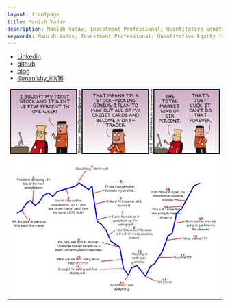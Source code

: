 ```yaml
---
layout: frontpage
title: Manish Yadav
description: Manish Yadav; Investment Professional; Quantitative Equity Investing; IIT Kanpur
keywords: Manish Yadav; Investment Professional; Quantitative Equity Investing; IIT Kanpur
---
```


<div class="navbar">
  <div class="navbar-inner">
      <ul class="nav">
          <li><a href="https://www.linkedin.com/in/manishyadaviitk/">Linkedin</a></li>
          <li><a href="https://github.com/mnsh16">github</a></li>
          <li><a href="https://kbroman.org/blog">blog</a></li>
          <li><a href="https://twitter.com/manishy_iitk16">@manishy_iitk16</a></li>
      </ul>
  </div>
</div>

<table class="wide">
<tr>
  <td class="left">
        <img src="publpics/Dilbert-On-Investing1.png" alt="Investing Shenanigans" title="Investing Shenanigans"/>
  </td>
</tr>
<tr>
  <td class="left">
        <img src="publpics/FunnyTraderEmotionChart1.png" alt="Funny Trader Emotion" title="Funny Trader Emotion"/>
  </td>
</tr>
</table>
